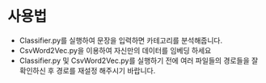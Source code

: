 # 사용법
* Classifier.py를 실행하여 문장을 입력하면 카테고리를 분석해줍니다.
* CsvWord2Vec.py을 이용하여 자신만의 데이터를 임베딩 하세요
* Classifier.py 및 CsvWord2Vec.py를 실행하기 전에 여러 파일들의 경로들을 잘 확인하신 후 경로를 재설정 해주시기 바랍니다.
